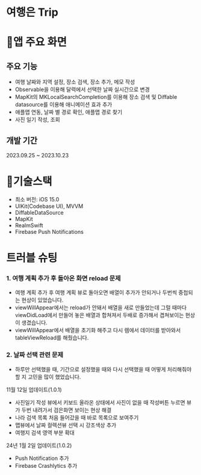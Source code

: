 # 여행은 Trip

# 📱앱 주요 화면

## 주요 기능
- 여행 날짜와 지역 설정, 장소 검색, 장소 추가, 메모 작성
- Observable을 이용해 달력에서 선택한 날짜 실시간으로 변경
- MapKit의 MKLocalSearchCompletion를 이용해 장소 검색 및 Diffable datasource를 이용해 애니메이션 효과 추가
- 애플맵 연동, 날짜 별 경로 확인, 애플맵 경로 찾기
- 사진 일기 작성, 조회
  
## 개발 기간
2023.09.25 ~ 2023.10.23

# 🔨기술스택
- 최소 버전: iOS 15.0
- UIKit(Codebase UI), MVVM
- DiffableDataSource
- MapKit
- RealmSwift
- Firebase Push Notifications

# 트러블 슈팅
 ### 1. 여행 계획 추가 후 돌아온 화면 reload 문제
   - 여행 계획 추가 후 여행 계획 뷰로 돌아오면 배열이 추가가 안되거나 두번씩 중첩되는 현상이 있었습니다.
   -  viewWillAppear에서는 reload가 안돼서 배열을 새로 만들었는데 그럴 때마다 viewDidLoad에서 만들어 놓은 배열과 합쳐져서 두배로 증가해서 겹쳐보이는 현상이 생겼습니다.
   - viewWillAppear에서 배열을 초기화 해주고 다시 렘에서 데이터를 받아와서 tableViewReload를 해줬습니다.

 ### 2. 날짜 선택 관련 문제
   - 하루만 선택했을 때, 기간으로 설정했을 때와 다시 선택했을 때 어떻게 처리해줘야 할 지 고민을 많이 했었습니다.



11월 12일 업데이트(1.0.1)
  - 사진일기 작성 뷰에서 키보드 올라온 상태에서 사진이 없을 때 작성버튼 누르면 뷰가 두번 내려가서 검은화면 보이는 현상 해결
  - 나라 검색 목록 처음 들어갔을 때 바로 목록으로 보여주기
  - 맵뷰에서 날짜 컬렉션뷰 선택 시 강조색상 추가
  - 여행지 검색 영역 부분 확대

24년 1월 2일 업데이트(1.0.2)
  - Push Notification 추가
  - Firebase Crashlytics 추가
